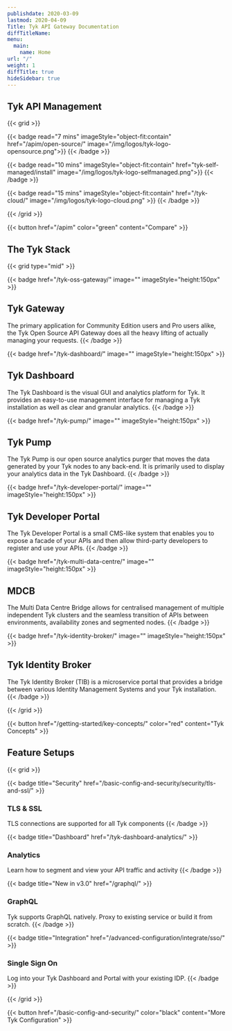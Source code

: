 ```yaml
---
publishdate: 2020-03-09
lastmod: 2020-04-09
Title: Tyk API Gateway Documentation
diffTitleName:
menu:
  main:
    name: Home
url: "/"
weight: 1
diffTitle: true
hideSidebar: true
---
```


<div class="products">

## Tyk API Management

{{< grid >}}

{{< badge read="7 mins" imageStyle="object-fit:contain" href="/apim/open-source/" image="/img/logos/tyk-logo-opensource.png">}}
{{< /badge >}}

{{< badge read="10 mins" imageStyle="object-fit:contain" href="tyk-self-managed/install" image="/img/logos/tyk-logo-selfmanaged.png">}}
{{< /badge >}}

{{< badge read="15 mins" imageStyle="object-fit:contain" href="/tyk-cloud/" image="/img/logos/tyk-logo-cloud.png" >}}
{{< /badge >}}


{{< /grid >}}

{{< button href="/apim" color="green" content="Compare" >}}

## The Tyk Stack

{{< grid type="mid" >}}

{{< badge href="/tyk-oss-gateway/" image="" imageStyle="height:150px" >}}
## Tyk Gateway

The primary application for Community Edition users and Pro users alike, the Tyk Open Source API Gateway does all the heavy lifting of actually managing your requests.
{{< /badge >}}

{{< badge href="/tyk-dashboard/" image="" imageStyle="height:150px" >}}
## Tyk Dashboard

The Tyk Dashboard is the visual GUI and analytics platform for Tyk. It provides an easy-to-use management interface for managing a Tyk installation as well as clear and granular analytics.
{{< /badge >}}

{{< badge href="/tyk-pump/" image="" imageStyle="height:150px" >}}
## Tyk Pump

The Tyk Pump is our open source analytics purger that moves the data generated by your Tyk nodes to any back-end. It is primarily used to display your analytics data in the Tyk Dashboard.
{{< /badge >}}

{{< badge href="/tyk-developer-portal/" image="" imageStyle="height:150px" >}}
## Tyk Developer Portal

The Tyk Developer Portal is a small CMS-like system that enables you to expose a facade of your APIs and then allow third-party developers to register and use your APIs.
{{< /badge >}}

{{< badge href="/tyk-multi-data-centre/" image="" imageStyle="height:150px" >}}
## MDCB

The Multi Data Centre Bridge allows for centralised management of multiple independent Tyk clusters and the seamless transition of APIs between environments, availability zones and segmented nodes.
{{< /badge >}}

{{< badge href="/tyk-identity-broker/" image="" imageStyle="height:150px" >}}
## Tyk Identity Broker

The Tyk Identity Broker (TIB) is a microservice portal that provides a bridge between various Identity Management Systems and your Tyk installation.
{{< /badge >}}

{{< /grid >}}

{{< button href="/getting-started/key-concepts/" color="red" content="Tyk Concepts" >}}

## Feature Setups

{{< grid >}}

{{< badge title="Security" href="/basic-config-and-security/security/tls-and-ssl/" >}}
### TLS & SSL

TLS connections are supported for all Tyk components
{{< /badge >}}

{{< badge title="Dashboard" href="/tyk-dashboard-analytics/" >}}
### Analytics

Learn how to segment and view your API traffic and activity
{{< /badge >}}

{{< badge title="New in v3.0" href="/graphql/" >}}
### GraphQL

Tyk supports GraphQL natively. Proxy to existing service or build it from scratch.
{{< /badge >}}

{{< badge title="Integration" href="/advanced-configuration/integrate/sso/" >}}
### Single Sign On

Log into your Tyk Dashboard and Portal with your existing IDP.
{{< /badge >}}

{{< /grid >}}

{{< button href="/basic-config-and-security/" color="black" content="More Tyk Configuration" >}}

</div>
